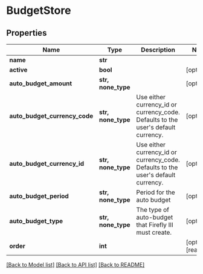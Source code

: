 # BudgetStore


## Properties
Name | Type | Description | Notes
------------ | ------------- | ------------- | -------------
**name** | **str** |  | 
**active** | **bool** |  | [optional] 
**auto_budget_amount** | **str, none_type** |  | [optional] 
**auto_budget_currency_code** | **str, none_type** | Use either currency_id or currency_code. Defaults to the user&#39;s default currency. | [optional] 
**auto_budget_currency_id** | **str, none_type** | Use either currency_id or currency_code. Defaults to the user&#39;s default currency. | [optional] 
**auto_budget_period** | **str, none_type** | Period for the auto budget | [optional] 
**auto_budget_type** | **str, none_type** | The type of auto-budget that Firefly III must create. | [optional] 
**order** | **int** |  | [optional] [readonly] 

[[Back to Model list]](../README.md#documentation-for-models) [[Back to API list]](../README.md#documentation-for-api-endpoints) [[Back to README]](../README.md)


